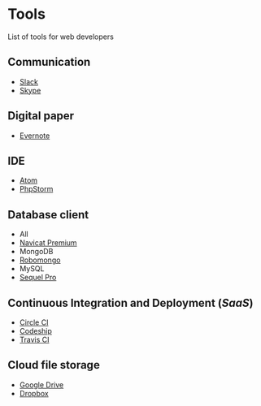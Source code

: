 # Tools
List of tools for web developers

## Communication
* [Slack](https://slack.com)
* [Skype](http://www.skype.com)

## Digital paper
* [Evernote](https://evernote.com)

## IDE
* [Atom](https://atom.io/)
* [PhpStorm](https://www.jetbrains.com/phpstorm/)

## Database client
* All
 * [Navicat Premium](http://www.navicat.com/products/navicat-premium)
* MongoDB
 * [Robomongo](http://robomongo.org/)
* MySQL
 * [Sequel Pro](http://www.sequelpro.com/)

## Continuous Integration and Deployment (*SaaS*)
* [Circle CI](https://circleci.com)
* [Codeship](https://codeship.com)
* [Travis CI](https://travis-ci.org)

## Cloud file storage
* [Google Drive](https://www.google.com/intl/fr/drive/)
* [Dropbox](https://www.dropbox.com)
